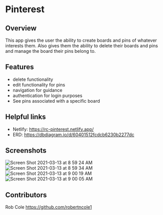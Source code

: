 # Pinterest

## Overview
This app gives the user the ability to create boards and pins of whatever interests them. Also gives them the ability to delete their boards and pins and manage the board their pins belong to.

## Features
- delete functionality
- edit functionality for pins 
- navigation for guidance
- authentication for login purposes
- See pins associated with a specific board

## Helpful links
- Netlify: https://rc-pinterest.netlify.app/
- ERD: https://dbdiagram.io/d/60401512fcdcb6230b2277dc

## Screenshots 
![Screen Shot 2021-03-13 at 8 59 24 AM](https://user-images.githubusercontent.com/76854545/111034339-c1a72d00-83da-11eb-96e1-d50481c8d07a.png)
![Screen Shot 2021-03-13 at 8 59 34 AM](https://user-images.githubusercontent.com/76854545/111034352-cd92ef00-83da-11eb-99e7-d6b66a246701.png)
![Screen Shot 2021-03-13 at 9 00 19 AM](https://user-images.githubusercontent.com/76854545/111034356-d1bf0c80-83da-11eb-92ec-5aba1ce3e207.png)
![Screen Shot 2021-03-13 at 9 00 05 AM](https://user-images.githubusercontent.com/76854545/111034365-d7b4ed80-83da-11eb-9800-c11d4bd0e750.png)


## Contributors
Rob Cole https://github.com/robertncole1
